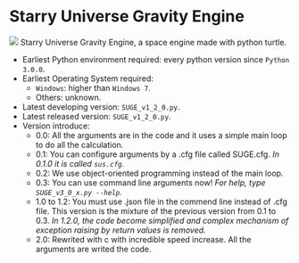 # Starry Universe Gravity Engine
![](https://raw.githubusercontent.com/Alex-Github-Programmer/Starry-Universe-Gravity-Engine/master/images/simulation.png)
Starry Universe Gravity Engine, a space engine made with python turtle.
- Earliest Python environment required: every python version since `Python 3.0.0`.
- Earliest Operating System required: 
  - `Windows`: higher than `Windows 7`.
  - Others: unknown.
- Latest developing version: `SUGE_v1_2_0.py`.
- Latest released version: `SUGE_v1_2_0.py`.
- Version introduce:
  - 0.0: All the arguments are in the code and it uses a simple main loop to do all the calculation.
  - 0.1: You can configure arguments by a .cfg file called SUGE.cfg. _In 0.1.0 it is called `sus.cfg`._
  - 0.2: We use object-oriented programming instead of the main loop.
  - 0.3: You can use command line arguments now! _For help, type `SUGE_v3_0_x.py --help`._
  - 1.0 to 1.2: You must use .json file in the commend line instead of .cfg file. This version is the mixture of the previous version from 0.1 to 0.3. _In 1.2.0, the code become simplified and complex mechanism of exception raising by return values is removed._
  - 2.0: Rewrited with c with incredible speed increase. All the arguments are writed the code.
